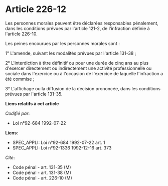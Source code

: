 # Article 226-12

Les personnes morales peuvent être déclarées responsables pénalement, dans les conditions prévues par l'article 121-2, de
l'infraction définie à l'article 226-10.

Les peines encourues par les personnes morales sont :

1° L'amende, suivant les modalités prévues par l'article 131-38 ;

2° L'interdiction à titre définitif ou pour une durée de cinq ans au plus d'exercer directement ou indirectement une activité
professionnelle ou sociale dans l'exercice ou à l'occasion de l'exercice de laquelle l'infraction a été commise ;

3° L'affichage ou la diffusion de la décision prononcée, dans les conditions prévues par l'article 131-35.

**Liens relatifs à cet article**

_Codifié par_:

  - Loi n°92-684 1992-07-22

**Liens**:

  - SPEC_APPLI: Loi n°92-684 1992-07-22 art. 1
  - SPEC_APPLI: Loi n°92-1336 1992-12-16 art. 373

_Cite_:

  - Code pénal - art. 131-35 (M)
  - Code pénal - art. 131-38 (M)
  - Code pénal - art. 226-10 (M)
